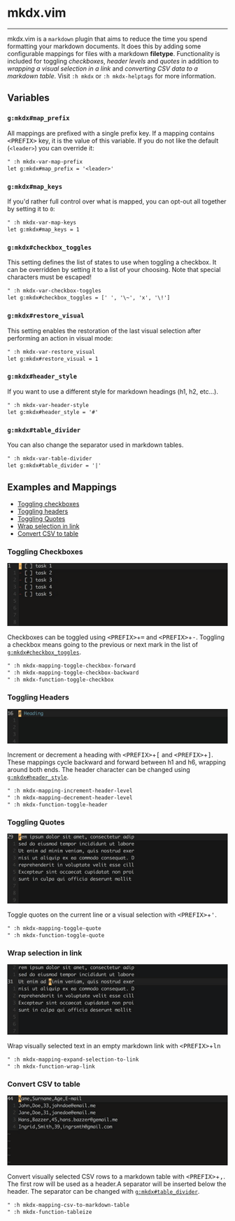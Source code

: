 # mkdx.vim
---

mkdx.vim is a `markdown` plugin that aims to reduce the time you spend formatting your
markdown documents. It does this by adding some configurable mappings for files with a
markdown **filetype**. Functionality is included for toggling _checkboxes_,
_header levels_ and _quotes_ in addition to _wrapping a visual selection in a link_ and
_converting CSV data to a markdown table_. Visit `:h mkdx` or `:h mkdx-helptags` for
more information.

## Variables

### `g:mkdx#map_prefix`

All mappings are prefixed with a single prefix key.
If a mapping contains <kbd>\<PREFIX\></kbd> key, it is the value of this variable.
If you do not like the default (`<leader>`) you can override it:

```viml
" :h mkdx-var-map-prefix
let g:mkdx#map_prefix = '<leader>'
```

### `g:mkdx#map_keys`

If you'd rather full control over what is mapped, you can opt-out all together by setting it to `0`:

```viml
" :h mkdx-var-map-keys
let g:mkdx#map_keys = 1
```

### `g:mkdx#checkbox_toggles`

This setting defines the list of states to use when toggling a checkbox.
It can be overridden by setting it to a list of your choosing. Note that special characters must be escaped!

```viml
" :h mkdx-var-checkbox-toggles
let g:mkdx#checkbox_toggles = [' ', '\~', 'x', '\!']
```

### `g:mkdx#restore_visual`

This setting enables the restoration of the last visual selection after performing an action in visual mode:

```viml
" :h mkdx-var-restore_visual
let g:mkdx#restore_visual = 1
```

### `g:mkdx#header_style`

If you want to use a different style for markdown headings (h1, h2, etc...).

```viml
" :h mkdx-var-header-style
let g:mkdx#header_style = '#'
```

### `g:mkdx#table_divider`

You can also change the separator used in markdown tables.

```viml
" :h mkdx-var-table-divider
let g:mkdx#table_divider = '|'
```

## Examples and Mappings

- [Toggling checkboxes](#toggling-checkboxes)
- [Toggling headers](#toggling-headers)
- [Toggling Quotes](#toggling-quotes)
- [Wrap selection in link](#wrap-selection-in-link)
- [Convert CSV to table](#convert-csv-to-table)

### Toggling Checkboxes

![mkdx toggle checkbox](doc/gifs/vim-mkdx-toggle-checkbox.gif)

Checkboxes can be toggled using <kbd>\<PREFIX\></kbd>+<kbd>=</kbd> and <kbd>\<PREFIX\></kbd>+<kbd>-</kbd>.
Toggling a checkbox means going to the previous or next mark in the list of [`g:mkdx#checkbox_toggles`](#gmkdxcheckbox_toggles).

```viml
" :h mkdx-mapping-toggle-checkbox-forward
" :h mkdx-mapping-toggle-checkbox-backward
" :h mkdx-function-toggle-checkbox
```

### Toggling Headers

![mkdx toggle header](doc/gifs/vim-mkdx-toggle-heading.gif)

Increment or decrement a heading with <kbd>\<PREFIX\></kbd>+<kbd>[</kbd> and <kbd>\<PREFIX\></kbd>+<kbd>]</kbd>.
These mappings cycle backward and forward between h1 and h6, wrapping around both ends.
The header character can be changed using [`g:mkdx#header_style`](#gmkdxheader_style).

```viml
" :h mkdx-mapping-increment-header-level
" :h mkdx-mapping-decrement-header-level
" :h mkdx-function-toggle-header
```

### Toggling Quotes

![mkdx toggle quotes](doc/gifs/vim-mkdx-toggle-quote.gif)

Toggle quotes on the current line or a visual selection with <kbd>\<PREFIX\></kbd>+<kbd>'</kbd>.

```viml
" :h mkdx-mapping-toggle-quote
" :h mkdx-function-toggle-quote
```

### Wrap selection in link

![mkdx wrap selection in link](doc/gifs/vim-mkdx-wrap-link.gif)

Wrap visually selected text in an empty markdown link with <kbd>\<PREFIX\></kbd>+<kbd>l</kbd><kbd>n</kbd>

```viml
" :h mkdx-mapping-expand-selection-to-link
" :h mkdx-function-wrap-link
```

### Convert CSV to table

![mkdx convert csv to table](doc/gifs/vim-mkdx-tableize.gif)

Convert visually selected CSV rows to a markdown table with <kbd>\<PREFIX\></kbd>+<kbd>,</kbd>.
The first row will be used as a header.A separator will be inserted below the header.
The separator can be changed with [`g:mkdx#table_divider`](#gmkdxtable_divider).

```viml
" :h mkdx-mapping-csv-to-markdown-table
" :h mkdx-function-tableize
```
